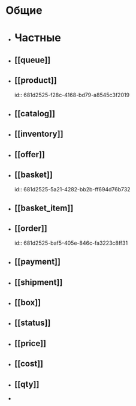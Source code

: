 # Общие
- # Частные
- ## [[queue]]
- ## [[product]]
  id:: 681d2525-f28c-4168-bd79-a8545c3f2019
- ## [[catalog]]
- ## [[inventory]]
- ## [[offer]]
- ## [[basket]]
  id:: 681d2525-5a21-4282-bb2b-ff694d76b732
- ## [[basket_item]]
- ## [[order]]
  id:: 681d2525-baf5-405e-846c-fa3223c8ff31
- ## [[payment]]
- ## [[shipment]]
- ## [[box]]
- ## [[status]]
- ## [[price]]
- ## [[cost]]
- ## [[qty]]
-